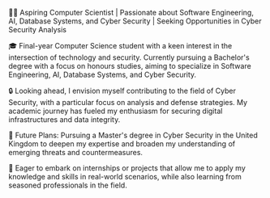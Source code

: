 👨‍💻 Aspiring Computer Scientist | Passionate about Software Engineering, AI, Database Systems, and Cyber Security | Seeking Opportunities in Cyber Security Analysis

🎓 Final-year Computer Science student with a keen interest in the intersection of technology and security. Currently pursuing a Bachelor's degree with a focus on honours studies, aiming to specialize in Software Engineering, AI, Database Systems, and Cyber Security.

🔒 Looking ahead, I envision myself contributing to the field of Cyber Security, with a particular focus on analysis and defense strategies. My academic journey has fueled my enthusiasm for securing digital infrastructures and data integrity.

🎯 Future Plans: Pursuing a Master's degree in Cyber Security in the United Kingdom to deepen my expertise and broaden my understanding of emerging threats and countermeasures.

💼 Eager to embark on internships or projects that allow me to apply my knowledge and skills in real-world scenarios, while also learning from seasoned professionals in the field.


